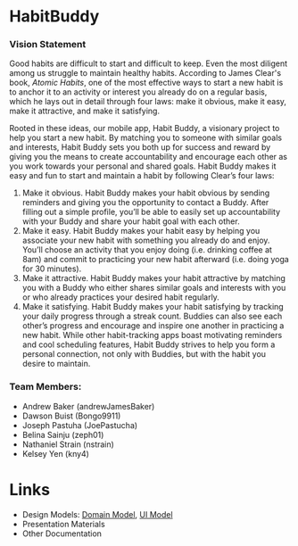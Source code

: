 # HabitBuddy

### Vision Statement
Good habits are difficult to start and difficult to keep. Even the most diligent among us struggle to maintain healthy habits. According to James Clear's book, *Atomic Habits*, one of the most effective ways to start a new habit is to anchor it to an activity or interest you already do on a regular basis, which he lays out in detail through four laws: make it obvious, make it easy, make it attractive, and make it satisfying. 
 
Rooted in these ideas, our mobile app, Habit Buddy, a visionary project to help you start a new habit. By matching you to someone with similar goals and interests, Habit Buddy sets you both up for success and reward by giving you the means to create accountability and encourage each other as you work towards your personal and shared goals. Habit Buddy makes it easy and fun to start and maintain a habit by following Clear’s four laws: 
  1. Make it obvious. Habit Buddy makes your habit obvious by sending reminders and giving you the opportunity to contact a Buddy. After filling out a simple profile, you’ll be able to easily set up accountability with your Buddy and share your habit goal with each other. 
  2. Make it easy. Habit Buddy makes your habit easy by helping you associate your new habit with something you already do and enjoy. You’ll choose an activity that you enjoy doing (i.e. drinking coffee at 8am) and commit to practicing your new habit afterward (i.e. doing yoga for 30 minutes).
  3. Make it attractive. Habit Buddy makes your habit attractive by matching you with a Buddy who either shares similar goals and interests with you or who already practices your desired habit regularly.  
  4. Make it satisfying. Habit Buddy makes your habit satisfying by tracking your daily progress through a streak count. Buddies can also see each other’s progress and encourage and inspire one another in practicing a new habit.
While other habit-tracking apps boast motivating reminders and cool scheduling features, Habit Buddy strives to help you form a personal connection, not only with Buddies, but with the habit you desire to maintain.

### Team Members:
  * Andrew Baker (andrewJamesBaker)
  * Dawson Buist (Bongo9911)
  * Joseph Pastuha (JoePastucha)
  * Belina Sainju (zeph01)
  * Nathaniel Strain (nstrain)
  * Kelsey Yen (kny4)
  
# Links
* Design Models: [Domain Model](https://github.com/calvin-cs262-fall2020-teamH/habitbuddy-project/blob/master/domainModel.png), [UI Model](https://github.com/calvin-cs262-fall2020-teamH/habitbuddy-project/blob/master/uiModel.png)
* Presentation Materials
* Other Documentation
